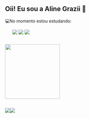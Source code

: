 ## Oii! Eu sou a Aline Grazii 👋
   
💻No momento estou estudando:
<ul>
    <tr>
      <img src= "https://img.shields.io/badge/HTML5-E34F26?style=for-the-badge&logo=html5&logoColor=white">
      <img src= "https://img.shields.io/badge/CSS3-1572B6?style=for-the-badge&logo=css3&logoColor=white">
      <img src= "https://img.shields.io/badge/JavaScript-323330?style=for-the-badge&logo=javascript&logoColor=F7DF1E">
    </tr>
</ul> 

##

<div>
  <a href="https://github.com/alinegrazii">
  <img height="180em" src="https://github-readme-stats.vercel.app/api?username=alinegrazii&show_icons=true&theme=dracula&include_all_commits=true&count_private=true"/>
</div>
    
 ##
    
<div> 
  <a href="https://www.instagram.com/eualinegrazii/" target="_blank"><img src="https://img.shields.io/badge/-Instagram-%23E4405F?style=for-the-badge&logo=instagram&logoColor=white" target="_blank"></a
  <a href="https://www.linkedin.com/in/alinegrazii/" target="_blank"><img src="https://img.shields.io/badge/-LinkedIn-%230077B5?style=for-the-badge&logo=linkedin&logoColor=white" target="_blank"></a> 
</div>
